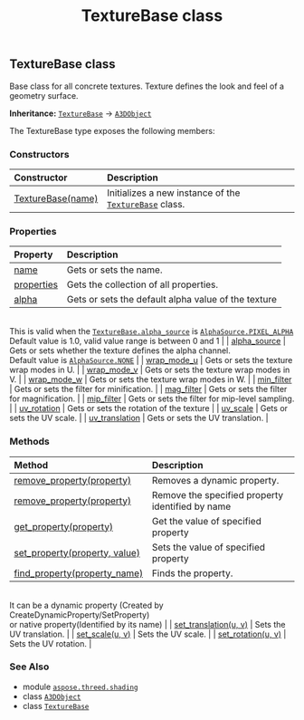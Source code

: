 ﻿---
title: TextureBase class
second_title: Aspose.3D for Python via .NET API References
description: 
type: docs
weight: 90
url: /python-net/aspose.threed.shading/texturebase/
is_root: false
---

## TextureBase class

Base class for all concrete textures.
Texture defines the look and feel of a geometry surface.



**Inheritance:** [`TextureBase`](/3d/python-net/aspose.threed.shading/texturebase) → 
[`A3DObject`](/3d/python-net/aspose.threed/a3dobject)



The TextureBase type exposes the following members:

### Constructors
| Constructor | Description |
| :- | :- |
| [TextureBase(name)](/3d/python-net/aspose.threed.shading/texturebase/__init__/#str) | Initializes a new instance of the [`TextureBase`](/3d/python-net/aspose.threed.shading/texturebase) class. |


### Properties
| Property | Description |
| :- | :- |
| [name](/3d/python-net/aspose.threed.shading/texturebase/name) | Gets or sets the name. |
| [properties](/3d/python-net/aspose.threed.shading/texturebase/properties) | Gets the collection of all properties. |
| [alpha](/3d/python-net/aspose.threed.shading/texturebase/alpha) | Gets or sets the default alpha value of the texture<br/>This is valid when the [`TextureBase.alpha_source`](/3d/python-net/aspose.threed.shading/texturebase#alpha_source) is [`AlphaSource.PIXEL_ALPHA`](/3d/python-net/aspose.threed.shading/alphasource#PIXEL_ALPHA)<br/>Default value is 1.0, valid value range is between 0 and 1 |
| [alpha_source](/3d/python-net/aspose.threed.shading/texturebase/alpha_source) | Gets or sets whether the texture defines the alpha channel.<br/>Default value is [`AlphaSource.NONE`](/3d/python-net/aspose.threed.shading/alphasource#NONE) |
| [wrap_mode_u](/3d/python-net/aspose.threed.shading/texturebase/wrap_mode_u) | Gets or sets the texture wrap modes in U. |
| [wrap_mode_v](/3d/python-net/aspose.threed.shading/texturebase/wrap_mode_v) | Gets or sets the texture wrap modes in V. |
| [wrap_mode_w](/3d/python-net/aspose.threed.shading/texturebase/wrap_mode_w) | Gets or sets the texture wrap modes in W. |
| [min_filter](/3d/python-net/aspose.threed.shading/texturebase/min_filter) | Gets or sets the filter for minification. |
| [mag_filter](/3d/python-net/aspose.threed.shading/texturebase/mag_filter) | Gets or sets the filter for magnification. |
| [mip_filter](/3d/python-net/aspose.threed.shading/texturebase/mip_filter) | Gets or sets the filter for mip-level sampling. |
| [uv_rotation](/3d/python-net/aspose.threed.shading/texturebase/uv_rotation) | Gets or sets the rotation of the texture |
| [uv_scale](/3d/python-net/aspose.threed.shading/texturebase/uv_scale) | Gets or sets the UV scale. |
| [uv_translation](/3d/python-net/aspose.threed.shading/texturebase/uv_translation) | Gets or sets the UV translation. |


### Methods
| Method | Description |
| :- | :- |
| [remove_property(property)](/3d/python-net/aspose.threed.shading/texturebase/remove_property/#Property) | Removes a dynamic property. |
| [remove_property(property)](/3d/python-net/aspose.threed.shading/texturebase/remove_property/#str) | Remove the specified property identified by name |
| [get_property(property)](/3d/python-net/aspose.threed.shading/texturebase/get_property/#str) | Get the value of specified property |
| [set_property(property, value)](/3d/python-net/aspose.threed.shading/texturebase/set_property/#str-any) | Sets the value of specified property |
| [find_property(property_name)](/3d/python-net/aspose.threed.shading/texturebase/find_property/#str) | Finds the property.<br/>It can be a dynamic property (Created by CreateDynamicProperty/SetProperty) <br/>or native property(Identified by its name) |
| [set_translation(u, v)](/3d/python-net/aspose.threed.shading/texturebase/set_translation/#float-float) | Sets the UV translation. |
| [set_scale(u, v)](/3d/python-net/aspose.threed.shading/texturebase/set_scale/#float-float) | Sets the UV scale. |
| [set_rotation(u, v)](/3d/python-net/aspose.threed.shading/texturebase/set_rotation/#float-float) | Sets the UV rotation. |



### See Also
* module [`aspose.threed.shading`](..)
* class [`A3DObject`](/3d/python-net/aspose.threed/a3dobject)
* class [`TextureBase`](/3d/python-net/aspose.threed.shading/texturebase)
